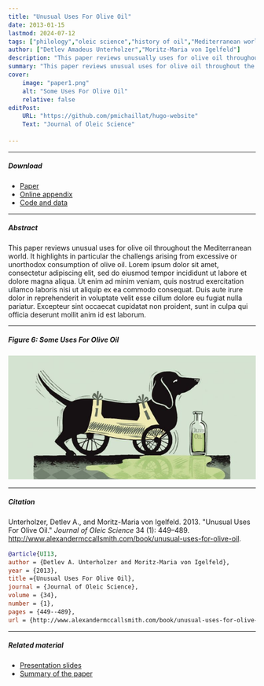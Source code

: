 ```yaml
---
title: "Unusual Uses For Olive Oil" 
date: 2013-01-15
lastmod: 2024-07-12
tags: ["philology","oleic science","history of oil","Mediterranean world"]
author: ["Detlev Amadeus Unterholzer","Moritz-Maria von Igelfeld"]
description: "This paper reviews unusually uses for olive oil throughout the Mediterranean world. Published in the Journal of Oleic Science, 2013." 
summary: "This paper reviews unusual uses for olive oil throughout the Mediterranean world. It highlights in particular the challengs arising from excessive or unorthodox consumption of olive oil." 
cover:
    image: "paper1.png"
    alt: "Some Uses For Olive Oil"
    relative: false
editPost:
    URL: "https://github.com/pmichaillat/hugo-website"
    Text: "Journal of Oleic Science"

---
```


---

##### Download

+ [Paper](paper1.pdf)
+ [Online appendix](appendix1.pdf)
+ [Code and data](https://github.com/pmichaillat/feru)

---

##### Abstract

This paper reviews unusual uses for olive oil throughout the Mediterranean world. It highlights in particular the challengs arising from excessive or unorthodox consumption of olive oil. Lorem ipsum dolor sit amet, consectetur adipiscing elit, sed do eiusmod tempor incididunt ut labore et dolore magna aliqua. Ut enim ad minim veniam, quis nostrud exercitation ullamco laboris nisi ut aliquip ex ea commodo consequat. Duis aute irure dolor in reprehenderit in voluptate velit esse cillum dolore eu fugiat nulla pariatur. Excepteur sint occaecat cupidatat non proident, sunt in culpa qui officia deserunt mollit anim id est laborum.

---

##### Figure 6: Some Uses For Olive Oil

![](paper1.png)

---

##### Citation

Unterholzer, Detlev A., and  Moritz-Maria von Igelfeld. 2013. "Unusual Uses For Olive Oil." *Journal of Oleic Science* 34 (1): 449–489. http://www.alexandermccallsmith.com/book/unusual-uses-for-olive-oil.

```BibTeX
@article{UI13,
author = {Detlev A. Unterholzer and Moritz-Maria von Igelfeld},
year = {2013},
title ={Unusual Uses For Olive Oil},
journal = {Journal of Oleic Science},
volume = {34},
number = {1},
pages = {449--489},
url = {http://www.alexandermccallsmith.com/book/unusual-uses-for-olive-oil}}
```

---

##### Related material

+ [Presentation slides](presentation1.pdf)
+ [Summary of the paper](https://www.penguinrandomhouse.com/books/110403/unusual-uses-for-olive-oil-by-alexander-mccall-smith/)

